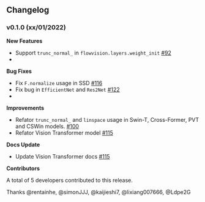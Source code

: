 ## Changelog

### v0.1.0 (xx/01/2022)

**New Features**

- Support `trunc_normal_` in `flowvision.layers.weight_init` [#92](https://github.com/Oneflow-Inc/vision/pull/92)
- 

**Bug Fixes**

- Fix `F.normalize` usage in SSD [#116](https://github.com/Oneflow-Inc/vision/pull/116)
- Fix bug in `EfficientNet` and `Res2Net` [#122](https://github.com/Oneflow-Inc/vision/pull/122)
- 

**Improvements**

- Refator `trunc_normal_` and `linspace` usage in Swin-T, Cross-Former, PVT and CSWin models. [#100](https://github.com/Oneflow-Inc/vision/pull/100)
- Refator Vision Transformer model [#115](https://github.com/Oneflow-Inc/vision/pull/115)


**Docs Update**
- Update Vision Transformer docs [#115](https://github.com/Oneflow-Inc/vision/pull/115)


**Contributors**

A total of 5 developers contributed to this release.

Thanks @rentainhe, @simonJJJ, @kaijieshi7, @lixiang007666, @Ldpe2G


